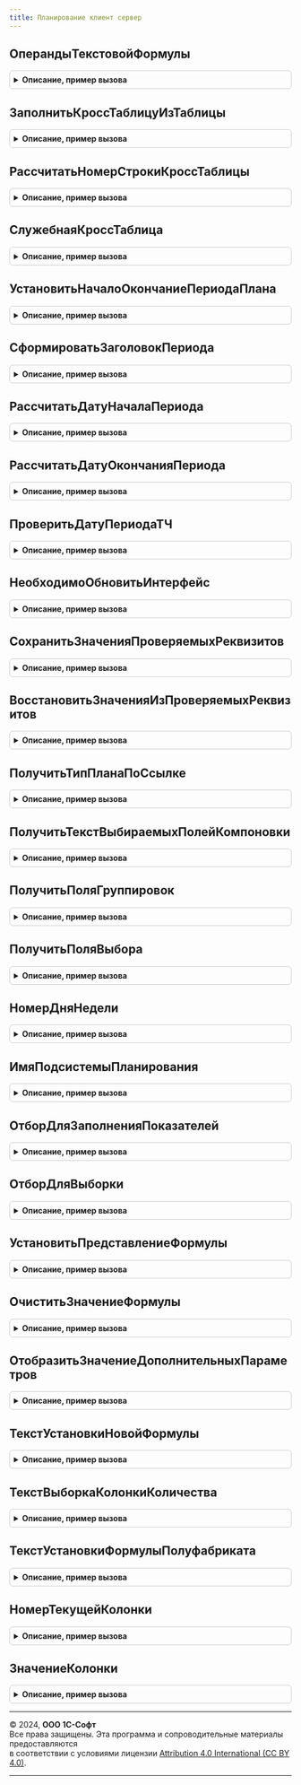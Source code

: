 ```yaml
---
title: Планирование клиент сервер
---
```



## ОперандыТекстовойФормулы
<details style="margin: 1em 0; padding: 0.5em; border: 1px solid #ccc; border-radius: 6px;">

<summary style="font-weight: bold; cursor: pointer;">Описание, пример вызова</summary>

```bsl

// Извлекает операнды из текстовой формулы
//
// Параметры:
//  Формула - Строка - текст формулы.
//
// Возвращаемое значение:
//  Массив из Строка - Операнды из текстовой формулы (без внешних скобок, например, "Номенклатура.{ДР.Экспедитор}").
//
Функция ОперандыТекстовойФормулы(Формула) Экспорт
```

Пример вызова
```bsl
Результат = ПланированиеКлиентСервер.ОперандыТекстовойФормулы(Формула) 
```
</details>

## ЗаполнитьКроссТаблицуИзТаблицы
<details style="margin: 1em 0; padding: 0.5em; border: 1px solid #ccc; border-radius: 6px;">

<summary style="font-weight: bold; cursor: pointer;">Описание, пример вызова</summary>

```bsl

// Преобразование Таблицы в Кросс-таблицу с переносом значений реквизитов периода в колонки кросс-таблицы.
//
// Параметры:
//  КроссТаблица - ДанныеФормыКоллекция - Кросс-таблица в форме
//  Таблица      - ДанныеФормыКоллекция - Табличная часть объекта
//  Параметры    - Структура - Дополнительные настройки, передаваемые в процедуру:
//                            ТаблицаПериоды, Периодичность, СтруктураРеквизитовПериода, СтруктураРеквизитов,
//                            ПоляГруппировки
//  ПолуфабрикатыПоДатам - ТаблицаЗначений
//
Процедура ЗаполнитьКроссТаблицуИзТаблицы(КроссТаблица, Таблица, Параметры, ПолуфабрикатыПоДатам = Неопределено) Экспорт
```

Пример вызова
```bsl
ПланированиеКлиентСервер.ЗаполнитьКроссТаблицуИзТаблицы(КроссТаблица, Таблица, Параметры, ПолуфабрикатыПоДатам);
```
</details>

## РассчитатьНомерСтрокиКроссТаблицы
<details style="margin: 1em 0; padding: 0.5em; border: 1px solid #ccc; border-radius: 6px;">

<summary style="font-weight: bold; cursor: pointer;">Описание, пример вызова</summary>

```bsl

// Процедура рассчитывает добавленное поле "Номер строки" для кросс-таблицы
//
// Параметры:
//  Форма                    - ФормаКлиентскогоПриложения - Форма в которой есть кросс-таблица
//  ИмяРеквизитаКроссТаблицы - Строка - Имя кросс-таблицы в форме.
//
Процедура РассчитатьНомерСтрокиКроссТаблицы(Форма, Знач ИмяРеквизитаКроссТаблицы) Экспорт
```

Пример вызова
```bsl
ПланированиеКлиентСервер.РассчитатьНомерСтрокиКроссТаблицы(Форма, ИмяРеквизитаКроссТаблицы) 
```
</details>

## СлужебнаяКроссТаблица
<details style="margin: 1em 0; padding: 0.5em; border: 1px solid #ccc; border-radius: 6px;">

<summary style="font-weight: bold; cursor: pointer;">Описание, пример вызова</summary>

```bsl

// Возвращает служебную таблицу значений
//
// Возвращаемое значение:
//  ТаблицаЗначений - Содержит:
//  * НомерСтроки - Число -
//
Функция СлужебнаяКроссТаблица() Экспорт
```

Пример вызова
```bsl
Результат = ПланированиеКлиентСервер.СлужебнаяКроссТаблица() 
```
</details>

## УстановитьНачалоОкончаниеПериодаПлана
<details style="margin: 1em 0; padding: 0.5em; border: 1px solid #ccc; border-radius: 6px;">

<summary style="font-weight: bold; cursor: pointer;">Описание, пример вызова</summary>

```bsl

// Расчет дат начала и окончания периода планирования с заданной периодичностью
//
// Параметры:
//  Периодичность  	- ПеречислениеСсылка.Периодичность - Периодичность с которой нужно рассчитать даты
//  НачалоПериода  	- Дата - Дата начала периода
//  ОкончаниеПериода  	- Дата - Дата окончания периода.
//  ТекущаяДатаСеанса   - Дата - Текущая дата.
//  КоличествоПериодов - Число
//  ТребуетсяПересчетОкончанияПериода - Булево
//
Процедура УстановитьНачалоОкончаниеПериодаПлана(Знач Периодичность, НачалоПериода, ОкончаниеПериода, ТекущаяДатаСеанса, КоличествоПериодов = 1, ТребуетсяПересчетОкончанияПериода = Ложь) Экспорт
```

Пример вызова
```bsl
ПланированиеКлиентСервер.УстановитьНачалоОкончаниеПериодаПлана(Периодичность, НачалоПериода, ОкончаниеПериода, ТекущаяДатаСеанса, КоличествоПериодов, ТребуетсяПересчетОкончанияПериода);
```
</details>

## СформироватьЗаголовокПериода
<details style="margin: 1em 0; padding: 0.5em; border: 1px solid #ccc; border-radius: 6px;">

<summary style="font-weight: bold; cursor: pointer;">Описание, пример вызова</summary>

```bsl

// Формирует заголовок для интервала дат с заданной периодичностью (День, неделя, декада, месяц и т.д.).
//
// Параметры:
//  Периодичность 	- ПеречислениеСсылка.Периодичность - Периодичность для которой нужно сформировать заголовок
//  ДатаНачала 		- Дата - Дата начала периода
//  ДатаОкончания 	- Дата - Дата окончания периода
//  ОтображатьНомерПериода  - Булево - Флаг отображения заголовка по номеру периода в пределах года.
//  Замещен - Булево
//
// Возвращаемое значение:
//  Строка - Текстовое представление заголовка периода.
//
Функция СформироватьЗаголовокПериода(Знач Периодичность, Знач ДатаНачала, Знач ДатаОкончания, Знач ОтображатьНомерПериода = Ложь, Замещен = Ложь) Экспорт
```

Пример вызова
```bsl
Результат = ПланированиеКлиентСервер.СформироватьЗаголовокПериода(Периодичность, ДатаНачала, ДатаОкончания, ОтображатьНомерПериода, Замещен);
```
</details>

## РассчитатьДатуНачалаПериода
<details style="margin: 1em 0; padding: 0.5em; border: 1px solid #ccc; border-radius: 6px;">

<summary style="font-weight: bold; cursor: pointer;">Описание, пример вызова</summary>

```bsl

// Рассчитывает дату начала периода по указанной дате и периодичности
//
// Параметры:
//  Дата			 - Дата							 - дата, к которой будет рассчитана дата начала периода
//  Периодичность	 - ПеречислениеСсылка.Периодичность	 - значение перечисления "Периодичность".
//
// Возвращаемое значение:
//  Дата - Дата начала периода
//
Функция РассчитатьДатуНачалаПериода(Знач Дата, Знач Периодичность) Экспорт
```

Пример вызова
```bsl
Результат = ПланированиеКлиентСервер.РассчитатьДатуНачалаПериода(Дата, Периодичность) 
```
</details>

## РассчитатьДатуОкончанияПериода
<details style="margin: 1em 0; padding: 0.5em; border: 1px solid #ccc; border-radius: 6px;">

<summary style="font-weight: bold; cursor: pointer;">Описание, пример вызова</summary>

```bsl

// Рассчитывает дату окончания периода по указанной дате и периодичности
//
// Параметры:
//  Дата			 - Дата							 - дата, к которой будет рассчитана дата окончания периода
//  Периодичность	 - ПеречислениеСсылка.Периодичность	 - значение перечисления "Периодичность".
//
// Возвращаемое значение:
//  Дата - Дата окончания периода.
//
Функция РассчитатьДатуОкончанияПериода(Знач Дата, Знач Периодичность) Экспорт
```

Пример вызова
```bsl
Результат = ПланированиеКлиентСервер.РассчитатьДатуОкончанияПериода(Дата, Периодичность) 
```
</details>

## ПроверитьДатуПериодаТЧ
<details style="margin: 1em 0; padding: 0.5em; border: 1px solid #ccc; border-radius: 6px;">

<summary style="font-weight: bold; cursor: pointer;">Описание, пример вызова</summary>

```bsl

// Проверяет даты периода в табличной части соответствуют границам периода планирования.
//
// Параметры:
//  Объект    - ДокументСсылка.ПланЗакупок - документ плана, в котором проверяют даты периода
// 	          - ДокументСсылка.ПланОстатков -
// 	          - ДокументСсылка.ПланПродаж -
// 	          - ДокументСсылка.ПланПродажПоКатегориям -
// 	          - ДокументСсылка.ПланПроизводства -
// 	          - ДокументСсылка.ПланСборкиРазборки -
// 	          - ДанныеФормыСтруктура - со свойством:
// 	             * Ссылка - ДокументСсылка
//  Отказ     - Булево - Присваивается Истина, если операция выполнена не успешно
//  Параметры - Структура - Дополнительные параметры (ДатаНачала, ДатаОкончания и т.д.).
//
Процедура ПроверитьДатуПериодаТЧ(Объект, Отказ, Параметры) Экспорт
```

Пример вызова
```bsl
ПланированиеКлиентСервер.ПроверитьДатуПериодаТЧ(Объект, Отказ, Параметры) 
```
</details>

## НеобходимоОбновитьИнтерфейс
<details style="margin: 1em 0; padding: 0.5em; border: 1px solid #ccc; border-radius: 6px;">

<summary style="font-weight: bold; cursor: pointer;">Описание, пример вызова</summary>

```bsl

// Сравнивает измененные реквизиты, которые влияют на обновление интерфейса
//
// Параметры:
//  Объект               - ДокументОбъект - или реквизит формы "Объект" в котором проверяются измененные реквизиты
//  Форма                - ФормаКлиентскогоПриложения - Форма документа
//  ИмяРеквизитаПроверки - Строка - Имя реквизита создаваемого на форме для сохранения значений реквизитов объекта.
//
// Возвращаемое значение:
//  Булево - Истина, если интерфейс должен быть обновлен.
//
Функция НеобходимоОбновитьИнтерфейс(Объект, Форма, Знач ИмяРеквизитаПроверки) Экспорт
```

Пример вызова
```bsl
Результат = ПланированиеКлиентСервер.НеобходимоОбновитьИнтерфейс(Объект, Форма, ИмяРеквизитаПроверки) 
```
</details>

## СохранитьЗначенияПроверяемыхРеквизитов
<details style="margin: 1em 0; padding: 0.5em; border: 1px solid #ccc; border-radius: 6px;">

<summary style="font-weight: bold; cursor: pointer;">Описание, пример вызова</summary>

```bsl

// Сохраняет значения реквизитов объекта в структуру на форме для последующей проверки изменений.
//
// Параметры:
// Объект               - ДокументОбъект - или реквизит формы "Объект" в котором проверяются измененные реквизиты
// Форма                - ФормаКлиентскогоПриложения
// ИмяРеквизитаПроверки - Строка - Имя реквизита созданного на форме для сохранения значений реквизитов объекта.
//
Процедура СохранитьЗначенияПроверяемыхРеквизитов(Объект, Форма, Знач ИмяРеквизитаПроверки) Экспорт
```

Пример вызова
```bsl
ПланированиеКлиентСервер.СохранитьЗначенияПроверяемыхРеквизитов(Объект, Форма, ИмяРеквизитаПроверки) 
```
</details>

## ВосстановитьЗначенияИзПроверяемыхРеквизитов
<details style="margin: 1em 0; padding: 0.5em; border: 1px solid #ccc; border-radius: 6px;">

<summary style="font-weight: bold; cursor: pointer;">Описание, пример вызова</summary>

```bsl

// Сохраняет значения реквизитов объекта в структуру на форме для последующей проверки изменений.
//
// Параметры:
// Объект                 - ДокументОбъект - или реквизит формы "Объект" в котором проверяются измененные реквизиты
// Форма                  - ФормаКлиентскогоПриложения
// ИмяРеквизитаПроверки   - Строка - Имя реквизита созданного на форме для сохранения значений реквизитов объекта
// ИменаРеквизитовОбъекта - Строка - Имена реквизитов объекта, в которые восстанавливаются значения.
//
Процедура ВосстановитьЗначенияИзПроверяемыхРеквизитов(Объект, Форма, Знач ИмяРеквизитаПроверки, Знач ИменаРеквизитовОбъекта) Экспорт
```

Пример вызова
```bsl
ПланированиеКлиентСервер.ВосстановитьЗначенияИзПроверяемыхРеквизитов(Объект, Форма, ИмяРеквизитаПроверки, ИменаРеквизитовОбъекта) 
```
</details>

## ПолучитьТипПланаПоСсылке
<details style="margin: 1em 0; padding: 0.5em; border: 1px solid #ccc; border-radius: 6px;">

<summary style="font-weight: bold; cursor: pointer;">Описание, пример вызова</summary>

```bsl

// Функция возвращает значение типа плана по ссылки документа
//
// Параметры:
//  Ссылка  - ЛюбаяСсылка - Ссылка на документ плана для которого требуется определить тип.
//
// Возвращаемое значение:
//   ПеречислениеСсылка.ТипыПланов   - Тип плана: план продаж, план закупок, план сборки (разборки) и т.д.
//
Функция ПолучитьТипПланаПоСсылке(Знач Ссылка) Экспорт
```

Пример вызова
```bsl
Результат = ПланированиеКлиентСервер.ПолучитьТипПланаПоСсылке(Ссылка) 
```
</details>

## ПолучитьТекстВыбираемыхПолейКомпоновки
<details style="margin: 1em 0; padding: 0.5em; border: 1px solid #ccc; border-radius: 6px;">

<summary style="font-weight: bold; cursor: pointer;">Описание, пример вызова</summary>

```bsl

// Функция - Получить текст выбираемых полей компоновки с учетом пользовательских настроек.
//
// Параметры:
//  КомпоновщикНастроек			 - КомпоновщикНастроекКомпоновкиДанных 	 - компоновщик настроек, по которому получаются поля
//  УдалятьНеиспользуемыеПоля	 - Булево	 - Если Истина, то из пользовательских полей удаляются все не используемые поля
//  ИспользуемыеПоля			 - Массив	 - используемые для выборки поля.
//
// Возвращаемое значение:
//  Строка - строковое перечисление выбираемых полей.
//
Функция ПолучитьТекстВыбираемыхПолейКомпоновки(КомпоновщикНастроек, УдалятьНеиспользуемыеПоля = Ложь, ИспользуемыеПоля = Неопределено) Экспорт
```

Пример вызова
```bsl
Результат = ПланированиеКлиентСервер.ПолучитьТекстВыбираемыхПолейКомпоновки(КомпоновщикНастроек, УдалятьНеиспользуемыеПоля, ИспользуемыеПоля);
```
</details>

## ПолучитьПоляГруппировок
<details style="margin: 1em 0; padding: 0.5em; border: 1px solid #ccc; border-radius: 6px;">

<summary style="font-weight: bold; cursor: pointer;">Описание, пример вызова</summary>

```bsl

// Возвращает поля группировки компоновщика настроек
//
// Параметры:
//  КомпоновщикНастроек  - КомпоновщикНастроекКомпоновкиДанных - компоновщик в котором необходимо получить поля группировки.
//
// Возвращаемое значение:
//  КоллекцияПолейГруппировкиКомпоновкиДанных - Коллекция элементов полей группировки.
//
Функция ПолучитьПоляГруппировок(КомпоновщикНастроек) Экспорт
```

Пример вызова
```bsl
Результат = ПланированиеКлиентСервер.ПолучитьПоляГруппировок(КомпоновщикНастроек) 
```
</details>

## ПолучитьПоляВыбора
<details style="margin: 1em 0; padding: 0.5em; border: 1px solid #ccc; border-radius: 6px;">

<summary style="font-weight: bold; cursor: pointer;">Описание, пример вызова</summary>

```bsl

// Возвращает поля выбора компоновщика настроек
//
// Параметры:
//  КомпоновщикНастроек  - КомпоновщикНастроекКомпоновкиДанных - компоновщик в котором необходимо получить поля выбора.
//
// Возвращаемое значение:
//  КоллекцияВыбранныхПолейКомпоновкиДанных - Коллекция элементов полей выбора.
//
Функция ПолучитьПоляВыбора(КомпоновщикНастроек) Экспорт
```

Пример вызова
```bsl
Результат = ПланированиеКлиентСервер.ПолучитьПоляВыбора(КомпоновщикНастроек) 
```
</details>

## НомерДняНедели
<details style="margin: 1em 0; padding: 0.5em; border: 1px solid #ccc; border-radius: 6px;">

<summary style="font-weight: bold; cursor: pointer;">Описание, пример вызова</summary>

```bsl

// Вычисление дня недели
//
// Параметры:
//	ДеньНедели	 - ПеречислениеСсылка.ДниНедели - день недели.
// Возвращаемое значение:
//	Число - номер дня недели.
Функция НомерДняНедели(Знач ДеньНедели) Экспорт
```

Пример вызова
```bsl
Результат = ПланированиеКлиентСервер.НомерДняНедели(ДеньНедели) 
```
</details>

## ИмяПодсистемыПланирования
<details style="margin: 1em 0; padding: 0.5em; border: 1px solid #ccc; border-radius: 6px;">

<summary style="font-weight: bold; cursor: pointer;">Описание, пример вызова</summary>

```bsl

// Возвращает имя подсистемы "Планирование" в УТ /"БюджетированиеИПланирование" в КА и УП.
//
// Возвращаемое значение:
//  Строка - Имя подсистемы планирования
Функция ИмяПодсистемыПланирования() Экспорт
```

Пример вызова
```bsl
Результат = ПланированиеКлиентСервер.ИмяПодсистемыПланирования() 
```
</details>

## ОтборДляЗаполненияПоказателей
<details style="margin: 1em 0; padding: 0.5em; border: 1px solid #ccc; border-radius: 6px;">

<summary style="font-weight: bold; cursor: pointer;">Описание, пример вызова</summary>

```bsl

// Возвращает отбор для выборки показателей
//
// Параметры:
//  ТипПлана			 - ПеречислениеСсылка.ТипыПланов	 - Значение перечисления типы плана
//  Параметры			 - Структура						 - Значение для отбора
//  ПараметрыВидаПлана	 - Структура						 - Значение реквизитов вида плана.
//
// Возвращаемое значение:
//  Структура - Структура отбора
//
Функция ОтборДляЗаполненияПоказателей(ТипПлана, Параметры, ПараметрыВидаПлана) Экспорт
```

Пример вызова
```bsl
Результат = ПланированиеКлиентСервер.ОтборДляЗаполненияПоказателей(ТипПлана, Параметры, ПараметрыВидаПлана) 
```
</details>

## ОтборДляВыборки
<details style="margin: 1em 0; padding: 0.5em; border: 1px solid #ccc; border-radius: 6px;">

<summary style="font-weight: bold; cursor: pointer;">Описание, пример вызова</summary>

```bsl

// Возвращает отбор для выборки по умолчанию
//
// Параметры:
//  Параметры			 - Структура						 - Значение для отбора
//  ПараметрыВидаПлана	 - Структура						 - Значение реквизитов вида плана.
//
// Возвращаемое значение:
//  Соответствие - Структура отбора
//
Функция ОтборДляВыборки(Параметры, ПараметрыВидаПлана) Экспорт
```

Пример вызова
```bsl
Результат = ПланированиеКлиентСервер.ОтборДляВыборки(Параметры, ПараметрыВидаПлана) 
```
</details>

## УстановитьПредставлениеФормулы
<details style="margin: 1em 0; padding: 0.5em; border: 1px solid #ccc; border-radius: 6px;">

<summary style="font-weight: bold; cursor: pointer;">Описание, пример вызова</summary>

```bsl

// Устанавливает представление формулы
//
// Параметры:
// Форма             - ФормаКлиентскогоПриложения - Форма документа
// ТекущаяСтрока     - ДанныеФормыЭлементКоллекции - Текущие данные табличной части.
//
Процедура УстановитьПредставлениеФормулы(Форма, ТекущаяСтрока) Экспорт
```

Пример вызова
```bsl
ПланированиеКлиентСервер.УстановитьПредставлениеФормулы(Форма, ТекущаяСтрока) 
```
</details>

## ОчиститьЗначениеФормулы
<details style="margin: 1em 0; padding: 0.5em; border: 1px solid #ccc; border-radius: 6px;">

<summary style="font-weight: bold; cursor: pointer;">Описание, пример вызова</summary>

```bsl

// Очищает значение реквизита "ФормулаВычисление"
//
// Параметры:
// Форма             - ФормаКлиентскогоПриложения - Форма документа.
//
Процедура ОчиститьЗначениеФормулы(Форма) Экспорт
```

Пример вызова
```bsl
ПланированиеКлиентСервер.ОчиститьЗначениеФормулы(Форма) 
```
</details>

## ОтобразитьЗначениеДополнительныхПараметров
<details style="margin: 1em 0; padding: 0.5em; border: 1px solid #ccc; border-radius: 6px;">

<summary style="font-weight: bold; cursor: pointer;">Описание, пример вызова</summary>

```bsl

// Заполняет значения дополнительных параметров
//
// Параметры:
// Форма           - ФормаКлиентскогоПриложения - Форма документа
// ДопРеквизиты    - Массив из см. Планирование.СтруктураДопПоля - Массив дополнительных реквизитов
// ИмяТЧ           - Строка - Имя табличной части.
//
Процедура ОтобразитьЗначениеДополнительныхПараметров(Форма, ДопРеквизиты, ИмяТЧ) Экспорт
```

Пример вызова
```bsl
ПланированиеКлиентСервер.ОтобразитьЗначениеДополнительныхПараметров(Форма, ДопРеквизиты, ИмяТЧ) 
```
</details>

## ТекстУстановкиНовойФормулы
<details style="margin: 1em 0; padding: 0.5em; border: 1px solid #ccc; border-radius: 6px;">

<summary style="font-weight: bold; cursor: pointer;">Описание, пример вызова</summary>

```bsl

// Функция - возвращает текст установки новой формулы
//
// Возвращаемое значение:
//  Строка - представление пустой формулы.
//
Функция ТекстУстановкиНовойФормулы() Экспорт
```

Пример вызова
```bsl
Результат = ПланированиеКлиентСервер.ТекстУстановкиНовойФормулы() 
```
</details>

## ТекстВыборкаКолонкиКоличества
<details style="margin: 1em 0; padding: 0.5em; border: 1px solid #ccc; border-radius: 6px;">

<summary style="font-weight: bold; cursor: pointer;">Описание, пример вызова</summary>

```bsl

// Функция возвращает текст колонки количества
//
// Возвращаемое значение:
//	Строка - текст колонки количества.
Функция ТекстВыборкаКолонкиКоличества() Экспорт
```

Пример вызова
```bsl
Результат = ПланированиеКлиентСервер.ТекстВыборкаКолонкиКоличества() 
```
</details>

## ТекстУстановкиФормулыПолуфабриката
<details style="margin: 1em 0; padding: 0.5em; border: 1px solid #ccc; border-radius: 6px;">

<summary style="font-weight: bold; cursor: pointer;">Описание, пример вызова</summary>

```bsl

// Функция возвращает текст для строки полуфабриката
//
// Возвращаемое значение:
//	Строка - текст строки полуфабриката.
Функция ТекстУстановкиФормулыПолуфабриката() Экспорт
```

Пример вызова
```bsl
Результат = ПланированиеКлиентСервер.ТекстУстановкиФормулыПолуфабриката() 
```
</details>

## НомерТекущейКолонки
<details style="margin: 1em 0; padding: 0.5em; border: 1px solid #ccc; border-radius: 6px;">

<summary style="font-weight: bold; cursor: pointer;">Описание, пример вызова</summary>

```bsl

// Вычисление номера текущей колонки
//
// Параметры:
//	СлужебныеПараметры	 - Структура - служебные параметры.
//	ПользовательскийПараметр - Структура - пользовательские параметры.
// Возвращаемое значение:
//	Число - номер текущий колонки.
Функция НомерТекущейКолонки(СлужебныеПараметры = Неопределено, ПользовательскийПараметр = Неопределено) Экспорт
```

Пример вызова
```bsl
Результат = ПланированиеКлиентСервер.НомерТекущейКолонки(СлужебныеПараметры, ПользовательскийПараметр);
```
</details>

## ЗначениеКолонки
<details style="margin: 1em 0; padding: 0.5em; border: 1px solid #ccc; border-radius: 6px;">

<summary style="font-weight: bold; cursor: pointer;">Описание, пример вызова</summary>

```bsl

// Вычисление значения колонки
//
// Параметры:
//	СлужебныеПараметры	 - Структура - служебные параметры.
//	ПользовательскийПараметр - Структура - пользовательские параметры.
// Возвращаемое значение:
//	Число - значение в колонке.
Функция ЗначениеКолонки(СлужебныеПараметры = Неопределено, ПользовательскийПараметр = Неопределено) Экспорт
```

Пример вызова
```bsl
Результат = ПланированиеКлиентСервер.ЗначениеКолонки(СлужебныеПараметры, ПользовательскийПараметр);
```
</details>

---

© 2024, **ООО 1С-Софт**  
Все права защищены. Эта программа и сопроводительные материалы предоставляются  
в соответствии с условиями лицензии [Attribution 4.0 International (CC BY 4.0)](https://creativecommons.org/licenses/by/4.0/legalcode).

---

